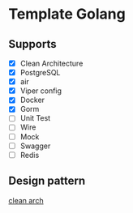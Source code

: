 # Template Golang

## Supports

- [x] Clean Architecture
- [x] PostgreSQL
- [x] air
- [x] Viper config
- [x] Docker
- [x] Gorm
- [ ] Unit Test
- [ ] Wire
- [ ] Mock
- [ ] Swagger
- [ ] Redis

## Design pattern

[clean arch](https://medium.com/@rayato159/how-to-implement-clean-architecture-in-golang-87e9f2c8c5e4)
